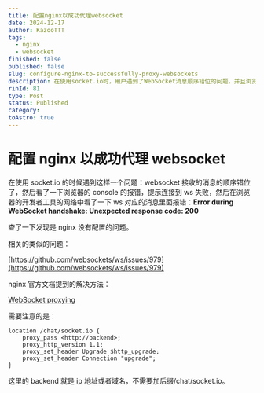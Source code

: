 ```yaml
---
title: 配置nginx以成功代理websocket
date: 2024-12-17
author: KazooTTT
tags:
  - nginx
  - websocket
finished: false
published: false
slug: configure-nginx-to-successfully-proxy-websockets
description: 在使用socket.io时，用户遇到了WebSocket消息顺序错位的问题，并且浏览器控制台显示WebSocket连接失败，错误代码为200。经过调查，发现问题源于Nginx配置不当。用户参考了GitHub上的相关问题讨论和Nginx官方文档，发现需要正确配置Nginx以支持WebSocket代理。特别需要注意的是，在Nginx配置中，应正确设置`proxy_pass`、`proxy_http_version`、`proxy_set_header Upgrade`和`proxy_set_header Connection`等参数，确保backend指向正确的IP地址或域名，且无需添加后缀。
rinId: 81
type: Post
status: Published
category: 
toAstro: true
---
```


# 配置 nginx 以成功代理 websocket

在使用 socket.io 的时候遇到这样一个问题：websocket 接收的消息的顺序错位了，然后看了一下浏览器的 console 的报错，提示连接到 ws 失败，然后在浏览器的开发者工具的网络中看了一下 ws 对应的消息里面报错：**Error during WebSocket handshake: Unexpected response code: 200**

查了一下发现是 nginx 没有配置的问题。

相关的类似的问题：

[https://github.com/websockets/ws/issues/979](https://github.com/websockets/ws/issues/979)

nginx 官方文档提到的解决方法：

[WebSocket proxying](https://nginx.org/en/docs/http/websocket.html)

需要注意的是：

```
location /chat/socket.io {
    proxy_pass <http://backend>;
    proxy_http_version 1.1;
    proxy_set_header Upgrade $http_upgrade;
    proxy_set_header Connection "upgrade";
}
```

这里的 backend 就是 ip 地址或者域名，不需要加后缀/chat/socket.io。
